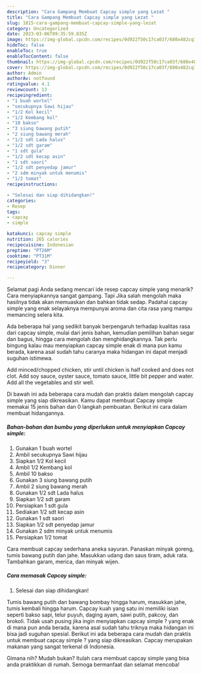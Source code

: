 ```yaml
---
description: "Cara Gampang Membuat Capcay simple yang Lezat "
title: "Cara Gampang Membuat Capcay simple yang Lezat "
slug: 1815-cara-gampang-membuat-capcay-simple-yang-lezat
category: Uncategorized
date: 2023-03-06T09:35:59.835Z
image: https://img-global.cpcdn.com/recipes/0d922f50c17ca03f/680x482cq70/capcay-simple-foto-resep-utama.jpg
hideToc: false
enableToc: true
enableTocContent: false
thumbnail: https://img-global.cpcdn.com/recipes/0d922f50c17ca03f/680x482cq70/capcay-simple-foto-resep-utama.jpg
cover: https://img-global.cpcdn.com/recipes/0d922f50c17ca03f/680x482cq70/capcay-simple-foto-resep-utama.jpg
author: Admin
authorAv: notfound
ratingvalue: 4.1
reviewcount: 13
recipeingredient:
- "1 buah wortel"
- "secukupnya Sawi hijau"
- "1/2 Kol kecil"
- "1/2 Kembang kol"
- "10 bakso"
- "3 siung bawang putih"
- "2 siung bawang merah"
- "1/2 sdt Lada halus"
- "1/2 sdt garam"
- "1 sdt gula"
- "1/2 sdt kecap asin"
- "1 sdt saori"
- "1/2 sdt penyedap jamur"
- "2 sdm minyak untuk menumis"
- "1/2 tomat"
recipeinstructions:

- "Selesai dan siap dihidangkan!"
categories:
- Resep
tags:
- capcay
- simple

katakunci: capcay simple 
nutrition: 265 calories
recipecuisine: Indonesian
preptime: "PT26M"
cooktime: "PT31M"
recipeyield: "3"
recipecategory: Dinner

---
```



Selamat pagi Anda sedang mencari ide resep capcay simple yang menarik? Cara menyiapkannya sangat gampang. Tapi Jika salah mengolah maka hasilnya tidak akan memuaskan dan bahkan tidak sedap. Padahal capcay simple yang enak selayaknya mempunyai aroma dan cita rasa yang mampu memancing selera kita.


Ada beberapa hal yang sedikit banyak berpengaruh terhadap kualitas rasa dari capcay simple, mulai dari jenis bahan, kemudian pemilihan bahan segar dan bagus, hingga cara mengolah dan menghidangkannya. Tak perlu bingung kalau mau menyiapkan capcay simple enak di mana pun kamu berada, karena asal sudah tahu caranya maka hidangan ini dapat menjadi suguhan istimewa.

Add minced/chopped chicken, stir until chicken is half cooked and does not clot. Add soy sauce, oyster sauce, tomato sauce, little bit pepper and water. Add all the vegetables and stir well.


Di bawah ini ada beberapa cara mudah dan praktis dalam mengolah capcay simple yang siap dikreasikan. Kamu dapat membuat Capcay simple memakai 15 jenis bahan dan 0 langkah pembuatan. Berikut ini cara dalam membuat hidangannya.

<!--inarticleads1-->

##### Bahan-bahan dan bumbu yang diperlukan untuk menyiapkan Capcay simple:

1. Gunakan 1 buah wortel
1. Ambil secukupnya Sawi hijau
1. Siapkan 1/2 Kol kecil
1. Ambil 1/2 Kembang kol
1. Ambil 10 bakso
1. Gunakan 3 siung bawang putih
1. Ambil 2 siung bawang merah
1. Gunakan 1/2 sdt Lada halus
1. Siapkan 1/2 sdt garam
1. Persiapkan 1 sdt gula
1. Sediakan 1/2 sdt kecap asin
1. Gunakan 1 sdt saori
1. Siapkan 1/2 sdt penyedap jamur
1. Gunakan 2 sdm minyak untuk menumis
1. Persiapkan 1/2 tomat


Cara membuat capcay sederhana aneka sayuran. Panaskan minyak goreng, tumis bawang putih dan jahe. Masukkan udang dan saus tiram, aduk rata. Tambahkan garam, merica, dan minyak wijen. 

<!--inarticleads2-->

##### Cara memasak Capcay simple:


1. Selesai dan siap dihidangkan!

Tumis bawang putih dan bawang bombay hingga harum, masukkan jahe, tumis kembali hingga harum. Capcay kuah yang satu ini memiliki isian seperti bakso sapi, telur puyuh, daging ayam, sawi putih, pakcoy, dan brokoli. Tidak usah pusing jika ingin menyiapkan capcay simple ? yang enak di mana pun anda berada, karena asal sudah tahu triknya maka hidangan ini bisa jadi suguhan spesial. Berikut ini ada beberapa cara mudah dan praktis untuk membuat capcay simple ? yang siap dikreasikan. Capcay merupakan makanan yang sangat terkenal di Indonesia. 

Gimana nih? Mudah bukan? Itulah cara membuat capcay simple yang bisa anda praktikkan di rumah. Semoga bermanfaat dan selamat mencoba!
